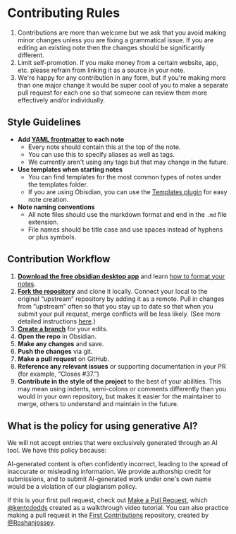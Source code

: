 # Contributing Rules

1. Contributions are more than welcome but we ask that you avoid making minor changes unless you are fixing a grammatical issue. If you are editing an existing note then the changes should be significantly different.
2. Limit self-promotion. If you make money from a certain website, app, etc. please refrain from linking it as a source in your note.
3. We're happy for any contribution in any form, but if you're making more than one major change it would be super cool of you to make a separate pull request for each one so that someone can review them more effectively and/or individually.

## Style Guidelines

- **Add [YAML frontmatter](https://help.obsidian.md/Advanced+topics/YAML+front+matter) to each note**
  - Every note should contain this at the top of the note.
  - You can use this to specify aliases as well as tags.
  - We currently aren't using any tags but that may change in the future.
- **Use templates when starting notes**
  - You can find templates for the most common types of notes under the templates folder.
  - If you are using Obisdian, you can use the [Templates plugin](https://help.obsidian.md/Plugins/Templates) for easy note creation.
- **Note naming conventions**
  - All note files should use the markdown format and end in the `.md` file extension.
  - File names should be title case and use spaces instead of hyphens or plus symbols.

## Contribution Workflow

1.  [**Download the free obsidian desktop app**](https://obsidian.md/) and learn [how to format your notes](https://help.obsidian.md/How+to/Format+your+notes).
2.  [**Fork the repository**](https://guides.github.com/activities/forking/) and clone it locally. Connect your local to the original “upstream” repository by adding it as a remote. Pull in changes from “upstream” often so that you stay up to date so that when you submit your pull request, merge conflicts will be less likely. (See more detailed instructions [here](https://help.github.com/articles/syncing-a-fork/).)
3.  [**Create a branch**](https://guides.github.com/introduction/flow/) for your edits.
4.  **Open the repo** in Obsidian.
5.  **Make any changes** and save.
6.  **Push the changes** via git.
7.  **Make a pull request** on GitHub.
8.  **Reference any relevant issues** or supporting documentation in your PR (for example, “Closes #37.”)
9.  **Contribute in the style of the project** to the best of your abilities. This may mean using indents, semi-colons or comments differently than you would in your own repository, but makes it easier for the maintainer to merge, others to understand and maintain in the future.

## What is the policy for using generative AI?

We will not accept entries that were exclusively generated through an AI tool. We have this policy because:

AI-generated content is often confidently incorrect, leading to the spread of inaccurate or misleading information.
We provide authorship credit for submissions, and to submit AI-generated work under one's own name would be a violation of our plagiarism policy.

If this is your first pull request, check out [Make a Pull Request](http://makeapullrequest.com/), which [@kentcdodds](https://github.com/kentcdodds) created as a walkthrough video tutorial. You can also practice making a pull request in the [First Contributions](https://github.com/Roshanjossey/first-contributions) repository, created by [@Roshanjossey](https://github.com/Roshanjossey).
